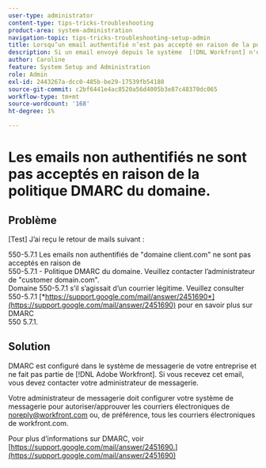 ```yaml
---
user-type: administrator
content-type: tips-tricks-troubleshooting
product-area: system-administration
navigation-topic: tips-tricks-troubleshooting-setup-admin
title: Lorsqu’un email authentifié n’est pas accepté en raison de la politique DMARC du domaine
description: Si un email envoyé depuis le système  [!DNL Workfront] n'est pas accepté en raison de la stratégie DMARC du domaine, votre administrateur de messagerie peut résoudre le problème en configurant votre système de messagerie pour autoriser tous les emails provenant de workfront.com.
author: Caroline
feature: System Setup and Administration
role: Admin
exl-id: 2443267a-dcc0-485b-be29-17539fb54188
source-git-commit: c2bf6441e4ac8520a56d4005b3e87c48370dc065
workflow-type: tm+mt
source-wordcount: '168'
ht-degree: 1%

---
```


# Les emails non authentifiés ne sont pas acceptés en raison de la politique DMARC du domaine.

## Problème

[Test] J’ai reçu le retour de mails suivant :

550-5.7.1 Les emails non authentifiés de &quot;domaine client.com&quot; ne sont pas acceptés en raison de\
550-5.7.1 - Politique DMARC du domaine. Veuillez contacter l’administrateur de &quot;customer domain.com&quot;.\
Domaine 550-5.7.1 s’il s’agissait d’un courrier légitime. Veuillez consulter\
550-5.7.1 [*https://support.google.com/mail/answer/2451690*](https://support.google.com/mail/answer/2451690) pour en savoir plus sur DMARC\
550 5.7.1.

## Solution

DMARC est configuré dans le système de messagerie de votre entreprise et ne fait pas partie de [!DNL Adobe Workfront]. Si vous recevez cet email, vous devez contacter votre administrateur de messagerie.

Votre administrateur de messagerie doit configurer votre système de messagerie pour autoriser/approuver les courriers électroniques de noreply@workfront.com ou, de préférence, tous les courriers électroniques de workfront.com.

Pour plus d’informations sur DMARC, voir [https://support.google.com/mail/answer/2451690.](https://support.google.com/mail/answer/2451690)
